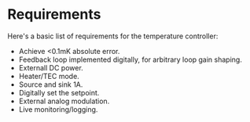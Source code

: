 # Requirements

Here's a basic list of requirements for the temperature controller:

- Achieve <0.1mK absolute error.
- Feedback loop implemented digitally, for arbitrary loop gain shaping.
- Externall DC power.
- Heater/TEC mode.
- Source and sink 1A.
- Digitally set the setpoint.
- External analog modulation.
- Live monitoring/logging.

